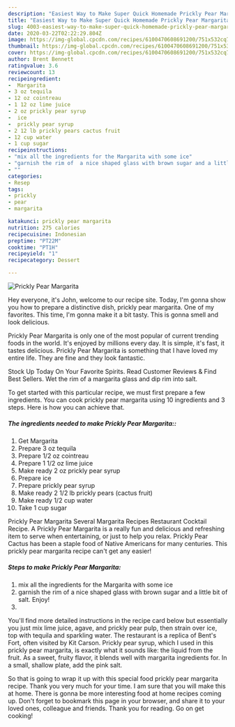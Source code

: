 ```yaml
---
description: "Easiest Way to Make Super Quick Homemade Prickly Pear Margarita"
title: "Easiest Way to Make Super Quick Homemade Prickly Pear Margarita"
slug: 4003-easiest-way-to-make-super-quick-homemade-prickly-pear-margarita
date: 2020-03-22T02:22:29.804Z
image: https://img-global.cpcdn.com/recipes/6100470608691200/751x532cq70/prickly-pear-margarita-recipe-main-photo.jpg
thumbnail: https://img-global.cpcdn.com/recipes/6100470608691200/751x532cq70/prickly-pear-margarita-recipe-main-photo.jpg
cover: https://img-global.cpcdn.com/recipes/6100470608691200/751x532cq70/prickly-pear-margarita-recipe-main-photo.jpg
author: Brent Bennett
ratingvalue: 3.6
reviewcount: 13
recipeingredient:
-  Margarita
- 3 oz tequila
- 12 oz cointreau
- 1 12 oz lime juice
- 2 oz prickly pear syrup
-  ice
-  prickly pear syrup
- 2 12 lb prickly pears cactus fruit
- 12 cup water
- 1 cup sugar
recipeinstructions:
- "mix all the ingredients for the Margarita with some ice"
- "garnish the rim of  a nice shaped glass with brown sugar and a little bit of salt. Enjoy!"
- ""
categories:
- Resep
tags:
- prickly
- pear
- margarita

katakunci: prickly pear margarita
nutrition: 275 calories
recipecuisine: Indonesian
preptime: "PT22M"
cooktime: "PT1H"
recipeyield: "1"
recipecategory: Dessert

---
```



![Prickly Pear Margarita](https://img-global.cpcdn.com/recipes/6100470608691200/751x532cq70/prickly-pear-margarita-recipe-main-photo.jpg)

Hey everyone, it's John, welcome to our recipe site. Today, I'm gonna show you how to prepare a distinctive dish, prickly pear margarita. One of my favorites. This time, I'm gonna make it a bit tasty. This is gonna smell and look delicious.

Prickly Pear Margarita is only one of the most popular of current trending foods in the world. It's enjoyed by millions every day. It is simple, it's fast, it tastes delicious. Prickly Pear Margarita is something that I have loved my entire life. They are fine and they look fantastic.

Stock Up Today On Your Favorite Spirits. Read Customer Reviews &amp; Find Best Sellers. Wet the rim of a margarita glass and dip rim into salt.


To get started with this particular recipe, we must first prepare a few ingredients. You can cook prickly pear margarita using 10 ingredients and 3 steps. Here is how you can achieve that.

##### The ingredients needed to make Prickly Pear Margarita::

1. Get  Margarita
1. Prepare 3 oz tequila
1. Prepare 1/2 oz cointreau
1. Prepare 1 1/2 oz lime juice
1. Make ready 2 oz prickly pear syrup
1. Prepare  ice
1. Prepare  prickly pear syrup
1. Make ready 2 1/2 lb prickly pears (cactus fruit)
1. Make ready 1/2 cup water
1. Take 1 cup sugar


Prickly Pear Margarita Several Margarita Recipes Restaurant Cocktail Recipe. A Prickly Pear Margarita is a really fun and delicious and refreshing item to serve when entertaining, or just to help you relax. Prickly Pear Cactus has been a staple food of Native Americans for many centuries. This prickly pear margarita recipe can&#39;t get any easier! 

##### Steps to make Prickly Pear Margarita:

1. mix all the ingredients for the Margarita with some ice
1. garnish the rim of  a nice shaped glass with brown sugar and a little bit of salt. Enjoy!
1. 


You&#39;ll find more detailed instructions in the recipe card below but essentially you just mix lime juice, agave, and prickly pear pulp, then strain over ice, top with tequila and sparkling water. The restaurant is a replica of Bent&#39;s Fort, often visited by Kit Carson. Prickly pear syrup, which I used in this prickly pear margarita, is exactly what it sounds like: the liquid from the fruit. As a sweet, fruity flavor, it blends well with margarita ingredients for. In a small, shallow plate, add the pink salt. 

So that is going to wrap it up with this special food prickly pear margarita recipe. Thank you very much for your time. I am sure that you will make this at home. There is gonna be more interesting food at home recipes coming up. Don't forget to bookmark this page in your browser, and share it to your loved ones, colleague and friends. Thank you for reading. Go on get cooking!
